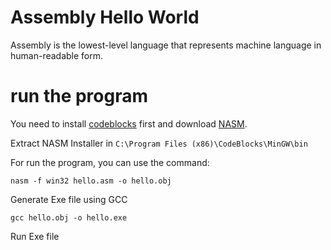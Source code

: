 # Assembly Hello World

Assembly is the lowest-level language that represents machine language in human-readable form.

# run the program

You need to install [codeblocks](http://www.codeblocks.org/downloads/binaries/) first and download [NASM](https://www.nasm.us/).

Extract NASM Installer in ``C:\Program Files (x86)\CodeBlocks\MinGW\bin``

For run the program, you can use the command:

```
nasm -f win32 hello.asm -o hello.obj
```
Generate Exe file using GCC
```
gcc hello.obj -o hello.exe
```
Run Exe file